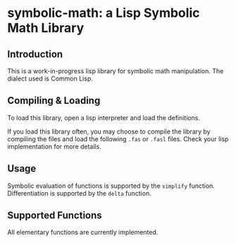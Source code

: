 symbolic-math: a Lisp Symbolic Math Library
===========================================

Introduction
------------
This is a work-in-progress lisp library for symbolic math manipulation. The dialect used is Common Lisp.

Compiling & Loading
-------------------
To load this library, open a lisp interpreter and load the definitions.

If you load this library often, you may choose to compile the library by compiling the files and load the following `.fas` or `.fasl` files. Check your lisp implementation for more details.

Usage
-----
Symbolic evaluation of functions is supported by the `simplify` function.
Differentiation is supported by the `delta` function.

Supported Functions
-------------------
All elementary functions are currently implemented.